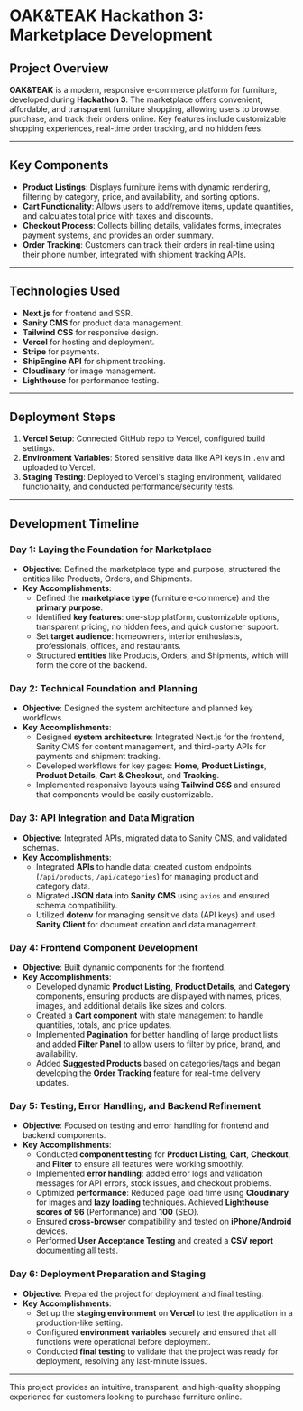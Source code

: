 # OAK&TEAK Hackathon 3: Marketplace Development

## Project Overview
**OAK&TEAK** is a modern, responsive e-commerce platform for furniture, developed during **Hackathon 3**. The marketplace offers convenient, affordable, and transparent furniture shopping, allowing users to browse, purchase, and track their orders online. Key features include customizable shopping experiences, real-time order tracking, and no hidden fees.

---

## Key Components

- **Product Listings**: Displays furniture items with dynamic rendering, filtering by category, price, and availability, and sorting options.
- **Cart Functionality**: Allows users to add/remove items, update quantities, and calculates total price with taxes and discounts.
- **Checkout Process**: Collects billing details, validates forms, integrates payment systems, and provides an order summary.
- **Order Tracking**: Customers can track their orders in real-time using their phone number, integrated with shipment tracking APIs.

---

## Technologies Used

- **Next.js** for frontend and SSR.
- **Sanity CMS** for product data management.
- **Tailwind CSS** for responsive design.
- **Vercel** for hosting and deployment.
- **Stripe** for payments.
- **ShipEngine API** for shipment tracking.
- **Cloudinary** for image management.
- **Lighthouse** for performance testing.

---

## Deployment Steps

1. **Vercel Setup**: Connected GitHub repo to Vercel, configured build settings.
2. **Environment Variables**: Stored sensitive data like API keys in `.env` and uploaded to Vercel.
3. **Staging Testing**: Deployed to Vercel's staging environment, validated functionality, and conducted performance/security tests.

---

## Development Timeline

### Day 1: Laying the Foundation for Marketplace
- **Objective**: Defined the marketplace type and purpose, structured the entities like Products, Orders, and Shipments.
- **Key Accomplishments**:
  - Defined the **marketplace type** (furniture e-commerce) and the **primary purpose**.
  - Identified **key features**: one-stop platform, customizable options, transparent pricing, no hidden fees, and quick customer support.
  - Set **target audience**: homeowners, interior enthusiasts, professionals, offices, and restaurants.
  - Structured **entities** like Products, Orders, and Shipments, which will form the core of the backend.

### Day 2: Technical Foundation and Planning
- **Objective**: Designed the system architecture and planned key workflows.
- **Key Accomplishments**:
  - Designed **system architecture**: Integrated Next.js for the frontend, Sanity CMS for content management, and third-party APIs for payments and shipment tracking.
  - Developed workflows for key pages: **Home**, **Product Listings**, **Product Details**, **Cart & Checkout**, and **Tracking**.
  - Implemented responsive layouts using **Tailwind CSS** and ensured that components would be easily customizable.

### Day 3: API Integration and Data Migration
- **Objective**: Integrated APIs, migrated data to Sanity CMS, and validated schemas.
- **Key Accomplishments**:
  - Integrated **APIs** to handle data: created custom endpoints (`/api/products`, `/api/categories`) for managing product and category data.
  - Migrated **JSON data** into **Sanity CMS** using `axios` and ensured schema compatibility.
  - Utilized **dotenv** for managing sensitive data (API keys) and used **Sanity Client** for document creation and data management.

### Day 4: Frontend Component Development
- **Objective**: Built dynamic components for the frontend.
- **Key Accomplishments**:
  - Developed dynamic **Product Listing**, **Product Details**, and **Category** components, ensuring products are displayed with names, prices, images, and additional details like sizes and colors.
  - Created a **Cart component** with state management to handle quantities, totals, and price updates.
  - Implemented **Pagination** for better handling of large product lists and added **Filter Panel** to allow users to filter by price, brand, and availability.
  - Added **Suggested Products** based on categories/tags and began developing the **Order Tracking** feature for real-time delivery updates.

### Day 5: Testing, Error Handling, and Backend Refinement
- **Objective**: Focused on testing and error handling for frontend and backend components.
- **Key Accomplishments**:
  - Conducted **component testing** for **Product Listing**, **Cart**, **Checkout**, and **Filter** to ensure all features were working smoothly.
  - Implemented **error handling**: added error logs and validation messages for API errors, stock issues, and checkout problems.
  - Optimized **performance**: Reduced page load time using **Cloudinary** for images and **lazy loading** techniques. Achieved **Lighthouse scores of 96** (Performance) and **100** (SEO).
  - Ensured **cross-browser** compatibility and tested on **iPhone/Android** devices.
  - Performed **User Acceptance Testing** and created a **CSV report** documenting all tests.

### Day 6: Deployment Preparation and Staging
- **Objective**: Prepared the project for deployment and final testing.
- **Key Accomplishments**:
  - Set up the **staging environment** on **Vercel** to test the application in a production-like setting.
  - Configured **environment variables** securely and ensured that all functions were operational before deployment.
  - Conducted **final testing** to validate that the project was ready for deployment, resolving any last-minute issues.

---

This project provides an intuitive, transparent, and high-quality shopping experience for customers looking to purchase furniture online.
